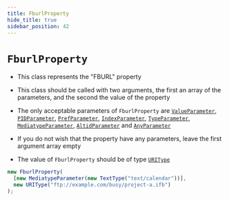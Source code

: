 ```yaml
---
title: FburlProperty
hide_title: true
sidebar_position: 42
---
```


# `FburlProperty`

- This class represents the "FBURL" property

- This class should be called with two arguments, the first an array of the parameters, and the second the value of the property

- The only acceptable parameters of `FburlProperty` are [`ValueParameter`](/documentation/parameters/valueparameter), [`PIDParameter`](/documentation/parameters/pidparameter), [`PrefParameter`](/documentation/parameters/prefparameter), [`IndexParameter`](/documentation/parameters/indexparameter), [`TypeParameter`](/documentation/parameters/typeparameter), [`MediatypeParameter`](/documentation/parameters/mediatypeparameter), [`AltidParameter`](/documentation/parameters/altidparameter) and [`AnyParameter`](/documentation/parameters/anyparameter)

- If you do not wish that the property have any parameters, leave the first argument array empty

- The value of `FburlProperty` should be of type [`URIType`](/documentation/values/uritype)

```js
new FburlProperty(
  [new MediatypeParameter(new TextType("text/calendar"))],
  new URIType("ftp://example.com/busy/project-a.ifb")
);
```
